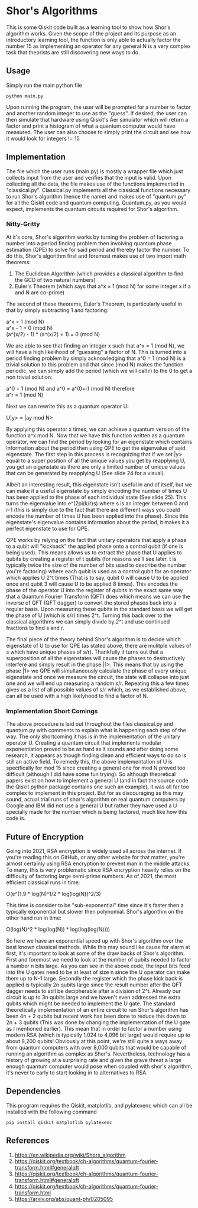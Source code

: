 # Shor's Algorithms
This is some Qiskit code built as a learning tool to show how Shor's algorithm works. Given the scope
of the project and its purpose as an introductory learning tool, the function is only able to actually factor
the number 15 as implementing an operator for any general N is a very complex task that theorists are still
discovering new ways to do.


## Usage
Simply run the main python file

```
python main.py
````

Upon running the program, the user will be prompted for a number to factor and another random integer
to use as the "guess". If desired, the user can then simulate that hardware using Qiskit's Aer simulator
which will return a factor and print a histogram of what a quantum computer would have measured. The user
can also choose to simply print the circuit and see how it would look for integers != 15

## Implementation

The file which the user runs (main.py) is mostly a wrapper file which just collects input from the user
and verifies that the input is valid. Upon collecting all the data, the file makes use of the functions
implemented in "classical.py". Classical.py implements all the classical functions necessary to run Shor's algorithm
(hence the name) and makes use of "quantum.py" for all the Qiskit code and quantum computing. Quantum.py, as you
would expect, implements the quantum circuits required for Shor's algorithm.

### Nitty-Gritty

At it's core, Shor's algorithm works by turning the problem of factoring a number into a period finding problem then
involving quantum phase estimation (QPE) to solve for said period and thereby factor the number. To do this, Shor's algorithm
first and foremost makes use of two import math theorems:  

1. The Euclidean Algorithm (which provides a classical algorithm to find the GCD of two natural numbers)
2. Euler's Theorem (which says that a^x = 1 (mod N) for some integer x if a and N are co-prime)

The second of these theorems, Euler's Theorem, is particularly useful in that by simply subtracting 1 and factoring:  

a^x = 1 (mod N)  
a^x - 1 = 0 (mod N)  
(a^(x/2) - 1) * (a^(x/2) + 1) = 0 (mod N)  

We are able to see that finding an integer x such that a^x = 1 (mod N), we will have a high likelihood of "guessing" a
factor of N. This is turned into a period finding problem by simply acknowledging that a^0 = 1 (mod N) is a trivial solution
to this problem and that since (mod N) makes the function periodic, we can simply add the period (which we will call r) to
the 0 to get a non trivial solution:  

a^0 = 1 (mod N) and a^0 = a^(0+r) (mod N) therefore  
a^r = 1 (mod N)  

Next we can rewrite this as a quantum operator U:  

U|y> = |ay mod N>  

By applying this operator x times, we can achieve a quantum version of the function a^x mod N. Now that we have this function
written as a quantum operator, we can find the period by looking for an eigenstate which contains information about the period
then using QPE to get the eigenvalue of said eigenstate. The first step in this process is recognizing that if we set |y> equal to a 
super position of all the unique values you get by reapplying U, you get an eigenstate as there are only a limited number of unique values 
that can be generated by reapplying U (See slide 24 for a visual).  

Albeit an interesting result, this eigenstate isn't useful in and of itself, but we can make it a useful eigenstate by simply encoding
the number of times U has been applied to the phase of each individual state (See slide 25). This turns the eigenvalue into
e^(2pi(k/r)s) where s is an integer between 0 and r-1 (this is simply due to the fact that there are different ways you could encode the number of
times U has been applied into the phase). Since this eigenstate's eigenvalue contains information about the period, it makes it a perfect eigenstate to use for QPE.  

QPE works by relying on the fact that unitary operators that apply a phase to a qubit will "kickback" the applied phase onto a control qubit (if one is being used). This means
allows us to extract the phase that U applies to qubits by creating a register of t qubits (for reasons we'll see later, t is typically twice the size of the number of bits used
to describe the number you're factoring) where each qubit is used as a control qubit for an operator which applies U 2^t times (That is to say, qubit 0 will cause U to be applied once and 
qubit 3 will cause U to be applied 8 times). This encodes the phase of the operator U into the register of qubits in the exact same way that a Quantum Fourier Transform (QFT) does which
means we can use the inverse of QFT (QFT dagger) to convert the stored phases back into a regular basis. Upon measuring these qubits in the standard basis we will get the phase of U (which is s/r) times 2^t.
Turning this back over to the classical algorithms we can simply divide by 2^t and use continued fractions to find s and r.  

The final piece of the theory behind Shor's algorithm is to decide which eigenstate of U to use for QPE (as stated above, there are mulitple values of s which have unique phases of s/r).
Thankfully it turns out that a superposition of all the eigenstates will cause the phases to destructively interfere and simply result in the phase |1>. This means that by using the phase |1>
we QPE will simultaneously calculate the phase of every unique eigenstate and once we measure the circuit, the state will collapse into just one and we will end up measuring a random s/r. Repeating
this a few times gives us a list of all possible values of s/r which, as we established above, can all be used with a high likelyhood to find a factor of N.

### Implementation Short Comings

The above procedure is laid out throughout the files classical.py and quantum.py with comments to explain what is happening each step of the way. The only shortcoming it has is in the implementation
of the unitary operator U. Creating a quantum circuit that implements modular exponentiation proved to be as hard as it sounds and after doing some research, it appears as though finding clean and efficient ways
to do so is still an active field. To remedy this, the above implementation of U is specifically for mod 15 since creating a general one for mod N proved too difficult (although I did have some fun trying). 
So although theoretical papers exist on how to implement a general U (and in fact the source code the Qiskit python package contains one such an example), it was all far too complex to implement in this project. 
But for as discouraging as this may sound, actual trial runs of shor's algorithm on real quantum computers by Google and IBM did not use a general U but rather they have used a U specially made for the number which 
is being factored, much like how this code is.  

## Future of Encryption

Going into 2021, RSA encryption is widely used all across the internet. If you're reading this on GitHub, or any other website for that matter,
you're almost certainly using RSA encryption to prevent man in the middle attacks. To many, this is very problematic since RSA encryption heavily
relies on the difficulty of factoring large semi-prime numbers. As of 2021, the most efficient classical runs in time:  

O(e^(1.9 * log(N)^1/2 * log(log(N))^2/3)  

This time is consider to be "sub-exponential" time since it's faster then a typically exponential but slower then polynomial. Shor's algorithm on the other hand run in time:  

O(log(N)^2 * log(log(N)) * log(log(log(N))))

So here we have an exponential speed up with Shor's algorithm over the best known classical methods. While this may sound like cause for alarm
at first, it's important to look at some of the draw backs of Shor's algorithm. First and foremost we need to look at the number of qubits needed to factor
a number n bits large. As you can see in the above code, the input bits feed into the U gates need to be at least of size n since the U operator can make them up to N-1 large. Secondly
the register which the phase kick back is applied is typically 2n qubits large since the result number after the QFT dagger needs to still be decipherable after a division of 2^t. Already
our circuit is up to 3n qubits large and we haven't even addressed the extra qubits which might be needed to implement the U gate. The standard theoretically implementation of an entire
circuit to run Shor's algorithm has been 4n + 2 qubits but recent work has been done to reduce this down to 2n + 3 qubits (This was done by changing the implementation of the U gate as I mentioned earlier).
This mean that in order to factor a number using modern RSA (which is typically 1,024 to 4,096 bit large) would require up to about 8,200 qubits! Obviously at this point, we're still quite
a ways away from quantum computers with over 8,000 qubits that would be capable of running an algorithm as complex as Shor's. Nevertheless, technology has a history of growing at a surprising rate
and given the grave threat a large enough quantum computer would pose when coupled with shor's algorithm, it's never to early to start looking in to alternatives to RSA.

## Dependencies
This program requires the Qiskit, matplotlib, and pylatexenc which can all be installed with the following command

```
pip install qiskit matplotlib pylatexenc
```

## References
1. https://en.wikipedia.org/wiki/Shors_algorithm
2. https://qiskit.org/textbook/ch-algorithms/quantum-fourier-transform.html#generalqft
3. https://qiskit.org/textbook/ch-algorithms/quantum-fourier-transform.html#generalqft
4. https://qiskit.org/textbook/ch-algorithms/quantum-fourier-transform.html
5. https://arxiv.org/abs/quant-ph/0205095
